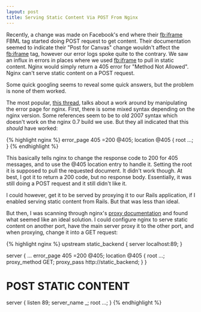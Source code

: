 ```yaml
--- 
layout: post
title: Serving Static Content Via POST From Nginx
---
```


Recently, a change was made on Facebook's end where their <fb:iframe> FBML tag started doing POST request to get content.  Their documentation seemed to indicate their "Post for Canvas" change wouldn't affect the <fb:iframe> tag, however our error logs spoke quite to the contrary.  We saw an influx in errors in places where we used <fb:iframe> to pull in static content.  Nginx would simply return a 405 error for "Method Not Allowed".  Nginx can't serve static content on a POST request.

Some quick googling seems to reveal some quick answers, but the problem is none of them worked.

The most popular, [this thread](http://forum.nginx.org/read.php?2,2414,47301), talks about a work around by manipulating the error page for nginx.  First, there is some mixed syntax depending on the nginx version.  Some references seem to be to old 2007 syntax which doesn't work on the nginx 0.7 build we use.  But they all indicated that this *should* have worked:

{% highlight nginx %}
error_page 405 =200 @405;
location @405 {
  root ...;
}
{% endhighlight %}

This basically tells nginx to change the response code to 200 for 405 messages, and to use the @405 location entry to handle it.  Setting the root it is supposed to pull the requested document.  It didn't work though.  At best, I got it to return a 200 code, but no response body.  Essentially, it was still doing a POST request and it still didn't like it.

I could however, get it to be served by proxying it to our Rails application, if I enabled serving static content from Rails.  But that was less than ideal.

But then, I was scanning through nginx's [proxy documentation](http://wiki.nginx.org/HttpProxyModule) and found what seemed like an ideal solution.  I could configure nginx to serve static content on another port, have the main server proxy it to the other port, and when proxying, change it into a GET request:

{% highlight nginx %}
upstream static_backend {
  server localhost:89;
}

server {
  ...
  error_page 405 =200 @405;
  location @405 {
    root ...;
    proxy_method GET;
    proxy_pass http://static_backend;
  }
}

# POST STATIC CONTENT
server {
  listen 89;
  server_name _;
  root ...;
}
{% endhighlight %}
